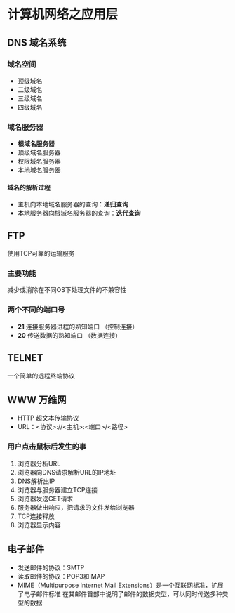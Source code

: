 # 计算机网络之应用层

## DNS 域名系统

### 域名空间
* 顶级域名
* 二级域名
* 三级域名
* 四级域名

### 域名服务器
* **根域名服务器**
* 顶级域名服务器
* 权限域名服务器
* 本地域名服务器

#### 域名的解析过程

* 主机向本地域名服务器的查询：**递归查询**
* 本地服务器向根域名服务器的查询：**迭代查询**
	
## FTP
使用TCP可靠的运输服务
### 主要功能
减少或消除在不同OS下处理文件的不兼容性
### 两个不同的端口号
* **21** 连接服务器进程的熟知端口 （控制连接）
* **20** 传送数据的熟知端口 （数据连接）

## TELNET
一个简单的远程终端协议

## WWW 万维网
* HTTP 超文本传输协议
* URL：<协议>://<主机>:<端口>/<路径>

### 用户点击鼠标后发生的事
1. 浏览器分析URL
2. 浏览器向DNS请求解析URL的IP地址
3. DNS解析出IP
4. 浏览器与服务器建立TCP连接
5. 浏览器发送GET请求 
6. 服务器做出响应，把请求的文件发给浏览器
7. TCP连接释放
8. 浏览器显示内容

## 电子邮件
* 发送邮件的协议：SMTP
* 读取邮件的协议：POP3和IMAP
* MIME（Multipurpose Internet Mail Extensions）是一个互联网标准，扩展了电子邮件标准 在其邮件首部中说明了邮件的数据类型，可以同时传送多种类型的数据
